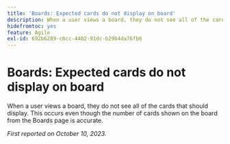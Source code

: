 ```yaml
---
title: 'Boards: Expected cards do not display on board'
description: When a user views a board, they do not see all of the cards that should display. This occurs even though the number of cards shown on the board from the Boards page is accurate.
hidefromtoc: yes
feature: Agile
exl-id: 692b6289-c6cc-4402-91dc-b29b4da76fb6
---
```

# Boards: Expected cards do not display on board

When a user views a board, they do not see all of the cards that should display. This occurs even though the number of cards shown on the board from the Boards page is accurate.

_First reported on October 10, 2023._
